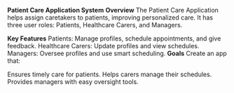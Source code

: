 **Patient Care Application System**
**Overview**
The Patient Care Application helps assign caretakers to patients, improving personalized care. It has three user roles: Patients, Healthcare Carers, and Managers.

**Key Features**
Patients: Manage profiles, schedule appointments, and give feedback.
Healthcare Carers: Update profiles and view schedules.
Managers: Oversee profiles and use smart scheduling.
**Goals**
Create an app that:

Ensures timely care for patients.
Helps carers manage their schedules.
Provides managers with easy oversight tools.

